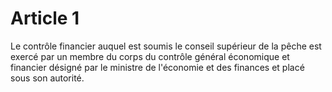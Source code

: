 # Article 1

Le contrôle financier auquel est soumis le conseil supérieur de la pêche est exercé par un membre du corps du contrôle général économique et financier désigné par le ministre de l'économie et des finances et placé sous son autorité.
